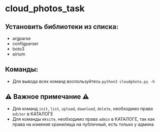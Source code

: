 # cloud_photos_task
## Установить библиотеки из списка:
* argparse
* configparser
* boto3
* airium

## Команды:
* Для вывода всех команд воспользуйтесь `python3 cloudphoto.py -h`

## ⚠️ Важное примечание ⚠️
* Для команд `init`, `list`, `upload`, `download`, `delete`, необходимо права `editor` в КАТАЛОГЕ
* Для команды `mksite`, необходимо права `admin` в КАТАЛОГЕ, так как права на измения хранилища на публичный, есть только у админа
